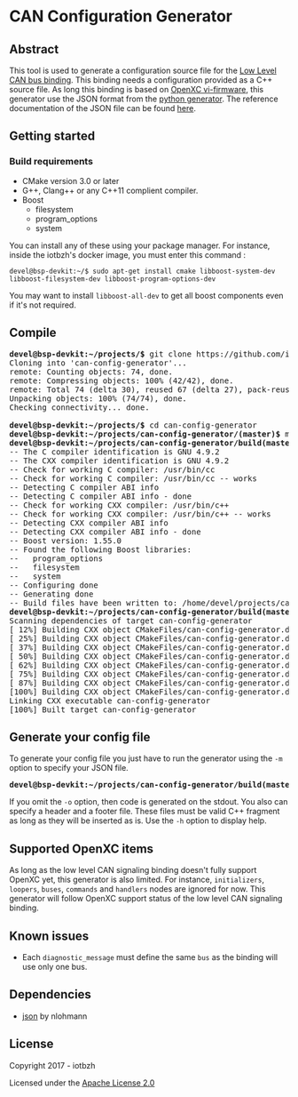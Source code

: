 # CAN Configuration Generator

## Abstract

This tool is used to generate a configuration source file for the [Low Level CAN bus binding](https://github.com/iotbzh/CAN_signaling).
This binding needs a configuration provided as a C++ source file.
As long this binding is based on [OpenXC vi-firmware](https://github.com/openxc/vi-firmware), this generator use the JSON format from the [python generator](https://github.com/openxc/openxc-python).
The reference documentation of the JSON file can be found [here](https://github.com/openxc/vi-firmware/blob/master/docs/config/reference.rst).

## Getting started
### Build requirements

* CMake version 3.0 or later
* G++, Clang++ or any C++11 complient compiler.
* Boost
    * filesystem
    * program_options
    * system

You can install any of these using your package manager. For instance, inside the iotbzh's docker image, you must enter this command :

	devel@bsp-devkit:~/$ sudo apt-get install cmake libboost-system-dev libboost-filesystem-dev libboost-program-options-dev

You may want to install `libboost-all-dev` to get all boost components even if it's not required.

## Compile

<pre>
<b>devel@bsp-devkit:~/projects/$</b> git clone https://github.com/iotbzh/can-config-generator.git
Cloning into 'can-config-generator'...
remote: Counting objects: 74, done.
remote: Compressing objects: 100% (42/42), done.
remote: Total 74 (delta 30), reused 67 (delta 27), pack-reused 0
Unpacking objects: 100% (74/74), done.
Checking connectivity... done.
	
<b>devel@bsp-devkit:~/projects/$</b> cd can-config-generator
<b>devel@bsp-devkit:~/projects/can-config-generator/(master)$</b> mkdir build
<b>devel@bsp-devkit:~/projects/can-config-generator/build(master)$</b> cmake -G "Unix Makefiles" ..
-- The C compiler identification is GNU 4.9.2
-- The CXX compiler identification is GNU 4.9.2
-- Check for working C compiler: /usr/bin/cc
-- Check for working C compiler: /usr/bin/cc -- works
-- Detecting C compiler ABI info
-- Detecting C compiler ABI info - done
-- Check for working CXX compiler: /usr/bin/c++
-- Check for working CXX compiler: /usr/bin/c++ -- works
-- Detecting CXX compiler ABI info
-- Detecting CXX compiler ABI info - done
-- Boost version: 1.55.0
-- Found the following Boost libraries:
--   program_options
--   filesystem
--   system
-- Configuring done
-- Generating done
-- Build files have been written to: /home/devel/projects/can-config-generator/build
<b>devel@bsp-devkit:~/projects/can-config-generator/build(master)$</b> make
Scanning dependencies of target can-config-generator
[ 12%] Building CXX object CMakeFiles/can-config-generator.dir/src/main.cpp.o
[ 25%] Building CXX object CMakeFiles/can-config-generator.dir/src/openxc/message_set.cpp.o
[ 37%] Building CXX object CMakeFiles/can-config-generator.dir/src/openxc/can_bus.cpp.o
[ 50%] Building CXX object CMakeFiles/can-config-generator.dir/src/openxc/can_message.cpp.o
[ 62%] Building CXX object CMakeFiles/can-config-generator.dir/src/openxc/command.cpp.o
[ 75%] Building CXX object CMakeFiles/can-config-generator.dir/src/openxc/diagnostic_message.cpp.o
[ 87%] Building CXX object CMakeFiles/can-config-generator.dir/src/openxc/mapping.cpp.o
[100%] Building CXX object CMakeFiles/can-config-generator.dir/src/openxc/signal.cpp.o
Linking CXX executable can-config-generator
[100%] Built target can-config-generator
</pre>

## Generate your config file

To generate your config file you just have to run the generator using the `-m` option to specify your JSON file.
<pre>
<b>devel@bsp-devkit:~/projects/can-config-generator/build(master)$</b> can-config-generator -m ../tests/basic.json -o configuration-generated.cpp
</pre>

If you omit the `-o` option, then code is generated on the stdout.
You also can specify a header and a footer file.
These files must be valid C++ fragment as long as they will be inserted as is.
Use the `-h` option to display help.

## Supported OpenXC items

As long as the low level CAN signaling binding doesn't fully support OpenXC yet, this generator is also limited.
For instance, `initializers`, `loopers`, `buses`, `commands` and `handlers` nodes are ignored for now.
This generator will follow OpenXC support status of the low level CAN signaling binding.

## Known issues

* Each `diagnostic_message` must define the same `bus` as the binding will use only one bus.

## Dependencies

* [json](https://github.com/nlohmann/json) by nlohmann

## License

Copyright 2017 - iotbzh

Licensed under the [Apache License 2.0](https://github.com/iotbzh/can-config-generator/blob/master/LICENSE)
